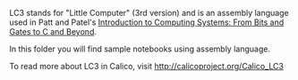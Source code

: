LC3 stands for "Little Computer" (3rd version) and is an assembly
language used in Patt and Patel's [Introduction to Computing Systems:
From Bits and Gates to C and
Beyond](http://highered.mcgraw-hill.com/sites/0072467509/).

In this folder you will find sample notebooks using assembly language. 

To read more about LC3 in Calico, visit http://calicoproject.org/Calico_LC3
